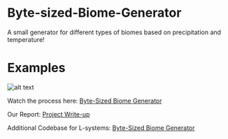 # Byte-sized-Biome-Generator

A small generator for different types of biomes based on precipitation and temperature!

# Examples

![alt text](https://github.com/shenkel7/Byte-sized-Biome-Generator/screenshots/desert.png?raw=true)

Watch the process here:
[Byte-Sized Biome Generator](https://youtu.be/CcnSbqBupCQ)

Our Report:
[Project Write-up](https://docs.google.com/document/d/1zWSVxp_rrXDx1QbhUgivSTXhlslLQok6TIa0KBJmyDQ/edit?usp=sharing)

Additional Codebase for L-systems:
[Byte-Sized Biome Generator](https://github.com/jgbrown-ut/LSystems)

